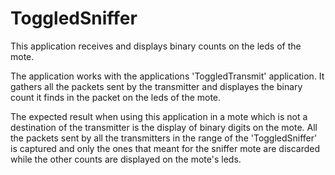 ToggledSniffer
==============
This application receives and displays binary counts on the leds of the mote.

The application works with the applications 'ToggledTransmit' application. It gathers all the packets sent by the transmitter and displayes the binary count it finds in the packet on the leds of the mote. 

The expected result when using this application in a mote which is not a destination of the transmitter is the display of binary digits on the mote. All the packets sent by all the transmitters in the range of the 'ToggledSniffer' is captured and only the ones that meant for the sniffer mote are discarded while the other counts are displayed on the mote's leds.
